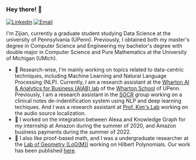 ### Hey there! 👋

<!-- [![Blog](https://img.shields.io/badge/Blog-F0773A?style=flat-square&logo=firefox-browser&logoColor=white)](https://www.zzjharry.com) -->
[![Linkedin](https://img.shields.io/badge/-LinkedIn-1568BF?style=flat-square&logo=Linkedin&logoColor=white)](https://www.linkedin.com/in/zijian-zhang-b03b97171/?locale=en_US)
[![Email](https://img.shields.io/badge/-Email-E8453C?style=flat-square&logo=Gmail&logoColor=white)](mailto:zzjharry@umich.com)


I'm Zijian, currently a graduate student studying Data Science at the university of Pennsylvania (UPenn). Previously, I obtained both my master's degree in Computer Science and Engineering my bachelor's degree with double major in Computer Science and Pure Mathematics at the University of Michigan (UMich).

- 🔭 Research-wise, I'm mainly working on topics related to data-centric techniques, including Machine Learning and Natural Language Processing (NLP). Currently, I am a research assistant at the [Wharton AI & Analytics for Business (AIAB) lab](https://aiab.wharton.upenn.edu/) of the [Wharton School](https://www.wharton.upenn.edu/) of UPenn. Previously, I am a research assistant in the [SOCR](https://www.socr.umich.edu/index.html) group working on a clinical notes de-indentification system using NLP and deep learning techiques. And I was a research assistant at [Prof. Kim's Lab](https://kim.engin.umich.edu/) working on the audio source localization.
- 🎯 I worked on the integration between Alexa and Knowledge Graph for my internship at Amazon during the summer of 2020, and Amazon business payments during the summer of 2022.
- 🐾 I also like proof-based math, and I was a undergraduate researcher at the [Lab of Geometry (LoG(M))](https://lsa.umich.edu/math/undergraduates/research-and-career-opportunities/LoGM.html) working on Hilbert Polynomials. Our work has been published [here](https://rdcu.be/cyDDg).
